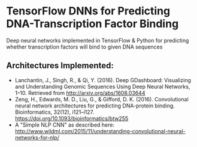 # TensorFlow DNNs for Predicting DNA-Transcription Factor Binding

Deep neural networks implemented in TensorFlow &amp; Python for predicting whether transcription factors will bind to given DNA sequences

Architectures Implemented:
--------------

- Lanchantin, J., Singh, R., & Qi, Y. (2016). Deep GDashboard: Visualizing and Understanding Genomic Sequences Using Deep Neural Networks, 1–10. Retrieved from http://arxiv.org/abs/1608.03644
- Zeng, H., Edwards, M. D., Liu, G., & Gifford, D. K. (2016). Convolutional neural network architectures for predicting DNA-protein binding. Bioinformatics, 32(12), i121–i127. https://doi.org/10.1093/bioinformatics/btw255
- A "Simple NLP CNN" as described here: http://www.wildml.com/2015/11/understanding-convolutional-neural-networks-for-nlp/
